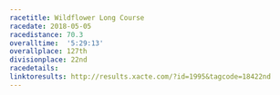 ```yaml
---
racetitle: Wildflower Long Course
racedate: 2018-05-05
racedistance: 70.3
overalltime:  '5:29:13'
overallplace: 127th
divisionplace: 22nd
racedetails: 
linktoresults: http://results.xacte.com/?id=1995&tagcode=18422nd
---
```


